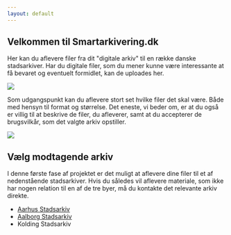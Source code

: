 ```yaml
---
layout: default
---
```


<div class="two-cols">
    <div>
        <h2 class="">Velkommen til Smartarkivering.dk</h2>
        <p>Her kan du aflevere filer fra dit "digitale arkiv" til en række danske stadsarkiver. Har du digitale filer, som du mener kunne være interessante at få bevaret og eventuelt formidlet, kan de uploades her.</p>
    </div>
    <div>
        <img src="{{ '/../assets/000278592.jpg' | relative_url }}">
    </div>
    <div>
        <p>Som udgangspunkt kan du aflevere stort set hvilke filer det skal være. Både med hensyn til format og størrelse. Det eneste, vi beder om, er at du også er villig til at beskrive de filer, du afleverer, samt at du accepterer de brugsvilkår, som det valgte arkiv opstiller.</p>
    </div>
    <div>
        <img src="{{ '/../assets/000184856.jpg' | relative_url }}">
    </div>
</div>
<div>
    <h2>Vælg modtagende arkiv</h2>
    <p>I denne første fase af projektet er det muligt at aflevere dine filer til et af nedenstående stadsarkiver. Hvis du således vil aflevere materiale, som ikke har nogen relation til en af de tre byer, må du kontakte det relevante arkiv direkte.</p>
    <ul>
        <li><a href="{{ '/deposit/aar' | relative_url }}">Aarhus Stadsarkiv</a></li>
        <li><a href="https://www.aalborgstadsarkiv.dk/FKETBV6DK983NF9SF34JD3F/V3_DigitalAflevering.asp">Aalborg Stadsarkiv</a></li>
        <li>Kolding Stadsarkiv</li>
    </ul>
</div>
